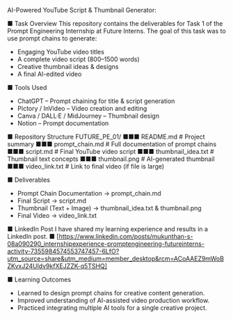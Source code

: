 AI-Powered YouTube Script & Thumbnail Generator:

■ Task Overview
This repository contains the deliverables for Task 1 of the Prompt Engineering Internship
at Future Interns.
The goal of this task was to use prompt chains to generate:
- Engaging YouTube video titles
- A complete video script (800–1500 words)
- Creative thumbnail ideas & designs
- A final AI-edited video


■ Tools Used
- ChatGPT – Prompt chaining for title & script generation
- Pictory / InVideo – Video creation and editing
- Canva / DALL·E / MidJourney – Thumbnail design
- Notion – Prompt documentation

  
■ Repository Structure
FUTURE_PE_01/
■■■ README.md # Project summary
■■■ prompt_chain.md # Full documentation of prompt chains
■■■ script.md # Final YouTube video script
■■■ thumbnail_idea.txt # Thumbnail text concepts
■■■ thumbnail.png # AI-generated thumbnail
■■■ video_link.txt # Link to final video (if file is large)


■ Deliverables
- Prompt Chain Documentation → prompt_chain.md
- Final Script → script.md
- Thumbnail (Text + Image) → thumbnail_idea.txt & thumbnail.png
- Final Video → video_link.txt

  
■ LinkedIn Post
I have shared my learning experience and results in a LinkedIn post.
■ [https://www.linkedin.com/posts/mukunthan-s-08a090290_internshipexperience-promptengineering-futureinterns-activity-7355984574553747457-6LfO?utm_source=share&utm_medium=member_desktop&rcm=ACoAAEZ9mWoBZKvxJ24Uldv9kfXEJZZK-q5TSHQ]


■ Learning Outcomes
- Learned to design prompt chains for creative content generation.
- Improved understanding of AI-assisted video production workflow.
- Practiced integrating multiple AI tools for a single creative project.
